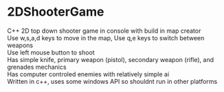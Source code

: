 # 2DShooterGame
C++ 2D top down shooter game in console with build in map creator <br>
Use w,s,a,d keys to move in the map, Use q,e keys to switch between weapons <br>
Use left mouse button to shoot <br>
Has simple knife, primary weapon (pistol), secondary weapon (rifle), and grenades mechanics <br>
Has computer controled enemies with relatively simple ai <br>
Written in c++, uses some windows API so shouldnt run in other platforms
